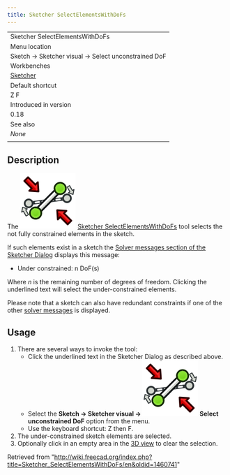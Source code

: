 ```yaml
---
title: Sketcher SelectElementsWithDoFs
---
```


|                                                      |
| ---------------------------------------------------- |
| Sketcher SelectElementsWithDoFs                      |
| Menu location                                        |
| Sketch → Sketcher visual → Select unconstrained DoF  |
| Workbenches                                          |
| [Sketcher](/Sketcher_Workbench "Sketcher Workbench") |
| Default shortcut                                     |
| Z F                                                  |
| Introduced in version                                |
| 0.18                                                 |
| See also                                             |
| _None_                                               |
|                                                      |

## Description

The ![](/src/assets/images/Sketcher_SelectElementsWithDoFs.svg) [Sketcher SelectElementsWithDoFs](/Sketcher_SelectElementsWithDoFs "Sketcher SelectElementsWithDoFs") tool selects the not fully constrained elements in the sketch.

If such elements exist in a sketch the [Solver messages section of the Sketcher Dialog](/Sketcher_Dialog#Solver_messages "Sketcher Dialog") displays this message:

- Under constrained: n DoF(s)

Where _n_ is the remaining number of degrees of freedom. Clicking the underlined text will select the under-constrained elements.

Please note that a sketch can also have redundant constraints if one of the other [solver messages](/Sketcher_Dialog#Solver_messages "Sketcher Dialog") is displayed.

## Usage

1. There are several ways to invoke the tool:
   - Click the underlined text in the Sketcher Dialog as described above.
   - Select the **Sketch → Sketcher visual → ![](/src/assets/images/Sketcher_SelectElementsWithDoFs.svg) Select unconstrained DoF** option from the menu.
   - Use the keyboard shortcut: Z then F.
2. The under-constrained sketch elements are selected.
3. Optionally click in an empty area in the [3D view](/3D_view "3D view") to clear the selection.

Retrieved from "<http://wiki.freecad.org/index.php?title=Sketcher_SelectElementsWithDoFs/en&oldid=1460741>"
